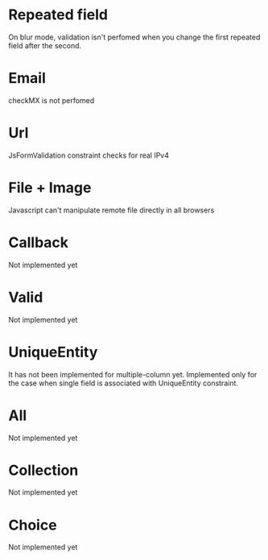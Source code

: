 # Repeated field
On blur mode, validation isn't perfomed when you change the first repeated field after the second.

# Email
checkMX is not perfomed

# Url
JsFormValidation constraint checks for real IPv4

# File + Image
Javascript can't manipulate remote file directly in all browsers

# Callback
Not implemented yet

# Valid
Not implemented yet

# UniqueEntity
It has not been implemented for multiple-column yet.
Implemented only for the case when single field is associated with UniqueEntity constraint.

# All
Not implemented yet

# Collection
Not implemented yet

# Choice
Not implemented yet